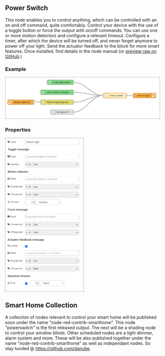 ## Power Switch
This node enables you to control anything, which can be controlled with an on and off command, quite comfortably. Control your device with the use of a toggle button or force the output with on/off commands. You can use one or more motion detectors and configure a relevant timeout. Configure a timer, after which the device will be turned off, and never forget anymore to power off your light. Send the actuator feedback to the block for more smart features. Once installed, find details in the node manual (or [preview raw on GitHub](https://github.com/danube/node-red-contrib-smarthome-powerswitch/blob/81de2557f156b98480ec00a5bf342f443455933e/nodes/powerswitch.html).)

### Example
<img src="files/screenshots/powerswitch-example.png" width="600px" style="border:1px dashed grey">

### Properties
<img src="files/screenshots/powerswitch-properties.png" height="500px" style="border:1px dashed grey">

## Smart Home Collection
A collection of nodes relevant to control your smart home will be published soon under the name "node-red-contrib-smarthome". This node "powerswitch" is the first released output. The next will be a shading node to control your window blinds. Other scheduled nodes are a light dimmer, alarm system and more. These will be also published together under the name "node-red-contrib-smarthome" as well as independant nodes. So stay tunded @ https://github.com/danube.